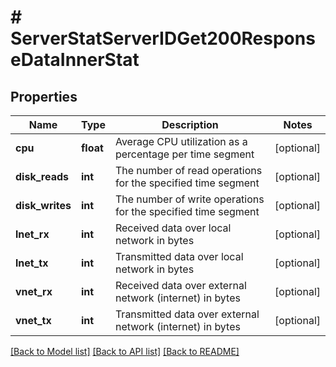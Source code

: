 # # ServerStatServerIDGet200ResponseDataInnerStat

## Properties

Name | Type | Description | Notes
------------ | ------------- | ------------- | -------------
**cpu** | **float** | Average CPU utilization as a percentage per time segment | [optional]
**disk_reads** | **int** | The number of read operations for the specified time segment | [optional]
**disk_writes** | **int** | The number of write operations for the specified time segment | [optional]
**lnet_rx** | **int** | Received data over local network in bytes | [optional]
**lnet_tx** | **int** | Transmitted data over local network in bytes | [optional]
**vnet_rx** | **int** | Received data over external network (internet) in bytes | [optional]
**vnet_tx** | **int** | Transmitted data over external network (internet) in bytes | [optional]

[[Back to Model list]](../../README.md#models) [[Back to API list]](../../README.md#endpoints) [[Back to README]](../../README.md)

